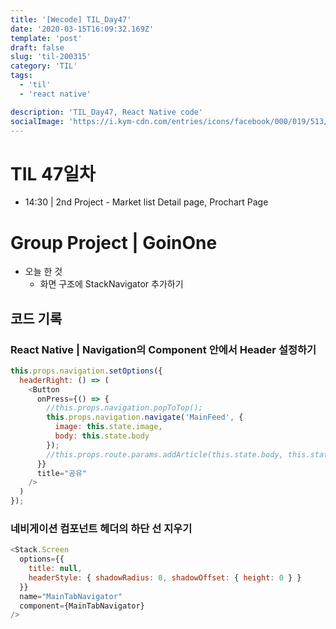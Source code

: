 ```yaml
---
title: '[Wecode] TIL_Day47'
date: '2020-03-15T16:09:32.169Z'
template: 'post'
draft: false
slug: 'til-200315'
category: 'TIL'
tags:
  - 'til'
  - 'react native'

description: 'TIL_Day47, React Native code'
socialImage: 'https://i.kym-cdn.com/entries/icons/facebook/000/019/513/til.jpg'
---
```


# TIL 47일차

- 14:30 | 2nd Project - Market list Detail page, Prochart Page

# Group Project | GoinOne

- 오늘 한 것
  - 화면 구조에 StackNavigator 추가하기

## 코드 기록

### React Native | Navigation의 Component 안에서 Header 설정하기

```js
this.props.navigation.setOptions({
  headerRight: () => (
    <Button
      onPress={() => {
        //this.props.navigation.popToTop();
        this.props.navigation.navigate('MainFeed', {
          image: this.state.image,
          body: this.state.body
        });
        //this.props.route.params.addArticle(this.state.body, this.state.image);
      }}
      title="공유"
    />
  )
});
```

### 네비게이션 컴포넌트 헤더의 하단 선 지우기

```js
<Stack.Screen
  options={{
    title: null,
    headerStyle: { shadowRadius: 0, shadowOffset: { height: 0 } }
  }}
  name="MainTabNavigator"
  component={MainTabNavigator}
/>
```
